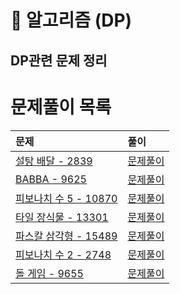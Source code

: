 # 📖 알고리즘 (DP)
## DP관련 문제 정리

문제풀이 목록
=======
| 문제 | 풀이 |
|:--- |:--- |
| [설탕 배달 - 2839](https://www.acmicpc.net/problem/2839) | [문제풀이](./2839.py) |
| [BABBA - 9625](https://www.acmicpc.net/problem/9625) | [문제풀이](./9625.py) |
| [피보나치 수 5 - 10870](https://www.acmicpc.net/problem/10870) | [문제풀이](./10870.py) |
| [타일 장식물 - 13301](https://www.acmicpc.net/problem/13301) | [문제풀이](./13301.py) |
| [파스칼 삼각형 - 15489](https://www.acmicpc.net/problem/15489) | [문제풀이](./15489.py) |
| [피보나치 수 2 - 2748](https://www.acmicpc.net/problem/2748) | [문제풀이](./2748.py) |
| [돌 게임 - 9655](https://www.acmicpc.net/problem/9655) | [문제풀이](./9655.py) |